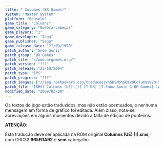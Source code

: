 ```yaml
---
title: " Columns (BR Games)"
system: "Master System"
platform: "Console"
game_title: "Columns"
game_category: "Quebra-cabeças"
game_players: "2"
game_developer: "Sega"
game_publisher: "Sega"
game_release_date: "??/09/1990"
patch_author: "Snow Sonic"
patch_group: "BR Games"
patch_site: "//www.brgames.org/"
patch_version: "???"
patch_release: "23/10/2004"
patch_type: "IPS"
patch_progress: "???"
patch_images: ["//img.romhackers.org/traducoes/%5BSMS%5D%20Columns%20-%20BR%20Games%20-%201.png","//img.romhackers.org/traducoes/%5BSMS%5D%20Columns%20-%20BR%20Games%20-%202.png","//img.romhackers.org/traducoes/%5BSMS%5D%20Columns%20-%20BR%20Games%20-%203.png"]
patch_file: "[SMS] Columns (UE) [!] [T-BR] [T-Snow Sonic G-BR Games] [A-2004].zip"
modified_date: "2009/03/08"
---
```

Os textos do jogo estão traduzidos, mas não estão acentuados, e nenhuma mensagem em forma de gráfico foi editada. Além disso, nota-se abreviações em alguns momentos devido à falta de edição de ponteiros.

<b>ATENÇÃO</b>:

Esta tradução deve ser aplicada na ROM original <b>Columns (UE) [!].sms</b>, com CRC32 <b>665FDA92</b> e <b>sem</b> cabeçalho.
